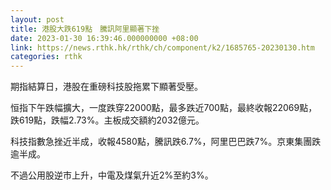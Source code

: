 ```yaml
---
layout: post
title: 港股大跌619點　騰訊阿里顯著下挫
date: 2023-01-30 16:39:46.000000000 +08:00
link: https://news.rthk.hk/rthk/ch/component/k2/1685765-20230130.htm
categories: rthk
---
```


期指結算日，港股在重磅科技股拖累下顯著受壓。

恒指下午跌幅擴大，一度跌穿22000點，最多跌近700點，最終收報22069點，跌619點，跌幅2.73%。主板成交額約2032億元。

科技指數急挫近半成，收報4580點，騰訊跌6.7%，阿里巴巴跌7%。京東集團跌逾半成。

不過公用股逆市上升，中電及煤氣升近2%至約3%。
